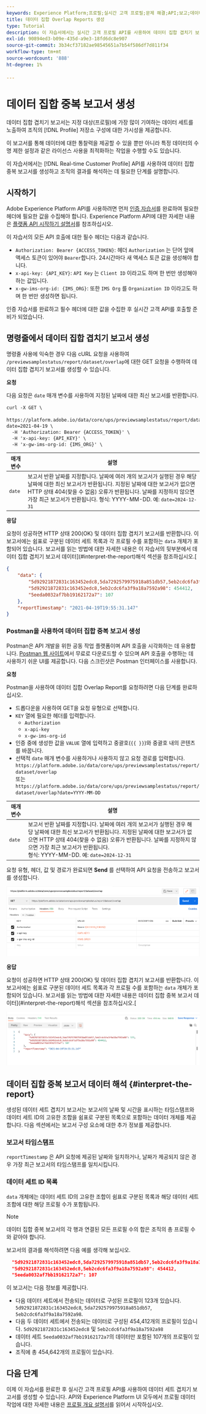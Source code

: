 ```yaml
---
keywords: Experience Platform;프로필;실시간 고객 프로필;문제 해결;API;보고;데이터 세트 중복 보고서;프로필 데이터
title: 데이터 집합 Overlap Reports 생성
type: Tutorial
description: 이 자습서에서는 실시간 고객 프로필 API를 사용하여 데이터 집합 겹치기 보고서를 생성하는 데 필요한 단계를 설명합니다.
exl-id: 90894ed3-b09e-435d-a9e3-18fd6dc8e907
source-git-commit: 3b34cf37182ae98545651a7b54f586df7d811f34
workflow-type: tm+mt
source-wordcount: '888'
ht-degree: 1%

---
```


# 데이터 집합 중복 보고서 생성

데이터 집합 겹치기 보고서는 지정 대상(프로필)에 가장 많이 기여하는 데이터 세트를 노출하여 조직의 [!DNL Profile] 저장소 구성에 대한 가시성을 제공합니다.

이 보고서를 통해 데이터에 대한 통찰력을 제공할 수 있을 뿐만 아니라 특정 데이터의 수명 제한 설정과 같은 라이선스 사용을 최적화하는 작업을 수행할 수도 있습니다.

이 자습서에서는 [!DNL Real-time Customer Profile] API를 사용하여 데이터 집합 중복 보고서를 생성하고 조직의 결과를 해석하는 데 필요한 단계를 설명합니다.

## 시작하기

Adobe Experience Platform API를 사용하려면 먼저 [인증 자습서](https://www.adobe.com/go/platform-api-authentication-en)를 완료하여 필요한 헤더에 필요한 값을 수집해야 합니다. Experience Platform API에 대한 자세한 내용은 [플랫폼 API 시작하기 설명서](../../landing/api-guide.md)를 참조하십시오.

이 자습서의 모든 API 호출에 대한 필수 헤더는 다음과 같습니다.

* `Authorization: Bearer {ACCESS_TOKEN}`: 헤더 `Authorization` 는 단어 앞에 액세스 토큰이 있어야  `Bearer`합니다. 24시간마다 새 액세스 토큰 값을 생성해야 합니다.
* `x-api-key: {API_KEY}`:  `API Key` 는  `Client ID` 이라고도 하며 한 번만 생성해야 하는 값입니다.
* `x-gw-ims-org-id: {IMS_ORG}`: 또한  `IMS Org` 를  `Organization ID` 이라고도 하며 한 번만 생성하면 됩니다.

인증 자습서를 완료하고 필수 헤더에 대한 값을 수집한 후 실시간 고객 API를 호출할 준비가 되었습니다.

## 명령줄에서 데이터 집합 겹치기 보고서 생성

명령줄 사용에 익숙한 경우 다음 cURL 요청을 사용하여 `/previewsamplestatus/report/dataset/overlap`에 대한 GET 요청을 수행하여 데이터 집합 겹치기 보고서를 생성할 수 있습니다.

**요청**

다음 요청은 `date` 매개 변수를 사용하여 지정된 날짜에 대한 최신 보고서를 반환합니다.

```shell
curl -X GET \
  https://platform.adobe.io/data/core/ups/previewsamplestatus/report/dataset/overlap?date=2021-04-19 \
  -H 'Authorization: Bearer {ACCESS_TOKEN}' \
  -H 'x-api-key: {API_KEY}' \
  -H 'x-gw-ims-org-id: {IMS_ORG}' \
```

| 매개 변수 | 설명 |
|---|---|
| `date` | 보고서 반환 날짜를 지정합니다. 날짜에 여러 개의 보고서가 실행된 경우 해당 날짜에 대한 최신 보고서가 반환됩니다. 지정된 날짜에 대한 보고서가 없으면 HTTP 상태 404(찾을 수 없음) 오류가 반환됩니다. 날짜를 지정하지 않으면 가장 최근 보고서가 반환됩니다. 형식: YYYY-MM-DD. 예: `date=2024-12-31` |

**응답**

요청이 성공하면 HTTP 상태 200(OK) 및 데이터 집합 겹치기 보고서를 반환합니다. 이 보고서에는 쉼표로 구분된 데이터 세트 목록과 각 프로필 수를 포함하는 `data` 개체가 포함되어 있습니다. 보고서를 읽는 방법에 대한 자세한 내용은 이 자습서의 뒷부분에서 데이터 집합 겹치기 보고서 데이터](#interpret-the-report)해석 섹션을 참조하십시오.[

```json
{
    "data": {
        "5d92921872831c163452edc8,5da7292579975918a851db57,5eb2cdc6fa3f9a18a7592a98": 123,
        "5d92921872831c163452edc8,5eb2cdc6fa3f9a18a7592a98": 454412,
        "5eeda0032af7bb19162172a7": 107
    },
    "reportTimestamp": "2021-04-19T19:55:31.147"
}
```

### Postman을 사용하여 데이터 집합 중복 보고서 생성

Postman은 API 개발을 위한 공동 작업 플랫폼이며 API 호출을 시각화하는 데 유용합니다. [Postman 웹 사이트](https://www.postman.com)에서 무료로 다운로드할 수 있으며 API 호출을 수행하는 데 사용하기 쉬운 UI를 제공합니다. 다음 스크린샷은 Postman 인터페이스를 사용합니다.

**요청**

Postman을 사용하여 데이터 집합 Overlap Report를 요청하려면 다음 단계를 완료하십시오.

* 드롭다운을 사용하여 GET을 요청 유형으로 선택합니다.
* `KEY` 열에 필요한 헤더를 입력합니다.
   * `Authorization`
   * `x-api-key`
   * `x-gw-ims-org-id`
* 인증 중에 생성한 값을 `VALUE` 열에 입력하고 중괄호(`{{ }}`)와 중괄호 내의 콘텐츠를 바꿉니다.
* 선택적 `date` 매개 변수를 사용하거나 사용하지 않고 요청 경로를 입력합니다.
   `https://platform.adobe.io/data/core/ups/previewsamplestatus/report/dataset/overlap`\
   또는
   `https://platform.adobe.io/data/core/ups/previewsamplestatus/report/dataset/overlap?date=YYYY-MM-DD`

| 매개 변수 | 설명 |
|---|---|
| `date` | 보고서 반환 날짜를 지정합니다. 날짜에 여러 개의 보고서가 실행된 경우 해당 날짜에 대한 최신 보고서가 반환됩니다. 지정된 날짜에 대한 보고서가 없으면 HTTP 상태 404(찾을 수 없음) 오류가 반환됩니다. 날짜를 지정하지 않으면 가장 최근 보고서가 반환됩니다. <br/>형식: YYYY-MM-DD. 예: `date=2024-12-31` |

요청 유형, 헤더, 값 및 경로가 완료되면 **Send** 를 선택하여 API 요청을 전송하고 보고서를 생성합니다.

![](../images/dataset-overlap-report/postman-request.png)

**응답**

요청이 성공하면 HTTP 상태 200(OK) 및 데이터 집합 겹치기 보고서를 반환합니다. 이 보고서에는 쉼표로 구분된 데이터 세트 목록과 각 프로필 수를 포함하는 `data` 개체가 포함되어 있습니다. 보고서를 읽는 방법에 대한 자세한 내용은 데이터 집합 중복 보고서 데이터](#interpret-the-report)해석 섹션을 참조하십시오.[

![](../images/dataset-overlap-report/postman-response.png)

## 데이터 집합 중복 보고서 데이터 해석 {#interpret-the-report}

생성된 데이터 세트 겹치기 보고서는 보고서의 날짜 및 시간을 표시하는 타임스탬프와 데이터 세트 ID의 고유한 조합을 쉼표로 구분된 목록으로 포함하는 데이터 개체를 제공합니다. 다음 섹션에서는 보고서 구성 요소에 대한 추가 정보를 제공합니다.

### 보고서 타임스탬프

`reportTimestamp` 은 API 요청에 제공된 날짜와 일치하거나, 날짜가 제공되지 않은 경우 가장 최근 보고서의 타임스탬프를 일치시킵니다.

### 데이터 세트 ID 목록

`data` 개체에는 데이터 세트 ID의 고유한 조합이 쉼표로 구분된 목록과 해당 데이터 세트 조합에 대한 해당 프로필 수가 포함됩니다.

>[!NOTE]
>
>데이터 집합 중복 보고서의 각 행과 연결된 모든 프로필 수의 합은 조직의 총 프로필 수와 같아야 합니다.

보고서의 결과를 해석하려면 다음 예를 생각해 보십시오.

```json
  "5d92921872831c163452edc8,5da7292579975918a851db57,5eb2cdc6fa3f9a18a7592a98": 123,
  "5d92921872831c163452edc8,5eb2cdc6fa3f9a18a7592a98": 454412,
  "5eeda0032af7bb19162172a7": 107
```

이 보고서는 다음 정보를 제공합니다.

* 다음 데이터 세트에서 전송되는 데이터로 구성된 프로필이 123개 있습니다. `5d92921872831c163452edc8`, `5da7292579975918a851db57`, `5eb2cdc6fa3f9a18a7592a98`.
* 다음 두 데이터 세트에서 전송되는 데이터로 구성된 454,412개의 프로필이 있습니다. `5d92921872831c163452edc8` 및 `5eb2cdc6fa3f9a18a7592a98`
* 데이터 세트 `5eeda0032af7bb19162172a7`의 데이터만 포함된 107개의 프로필이 있습니다.
* 조직에 총 454,642개의 프로필이 있습니다.

## 다음 단계

이제 이 자습서를 완료한 후 실시간 고객 프로필 API를 사용하여 데이터 세트 겹치기 보고서를 생성할 수 있습니다. API와 Experience Platform UI 모두에서 프로필 데이터 작업에 대한 자세한 내용은 [프로필 개요 설명서](../home.md)를 읽어서 시작하십시오.
